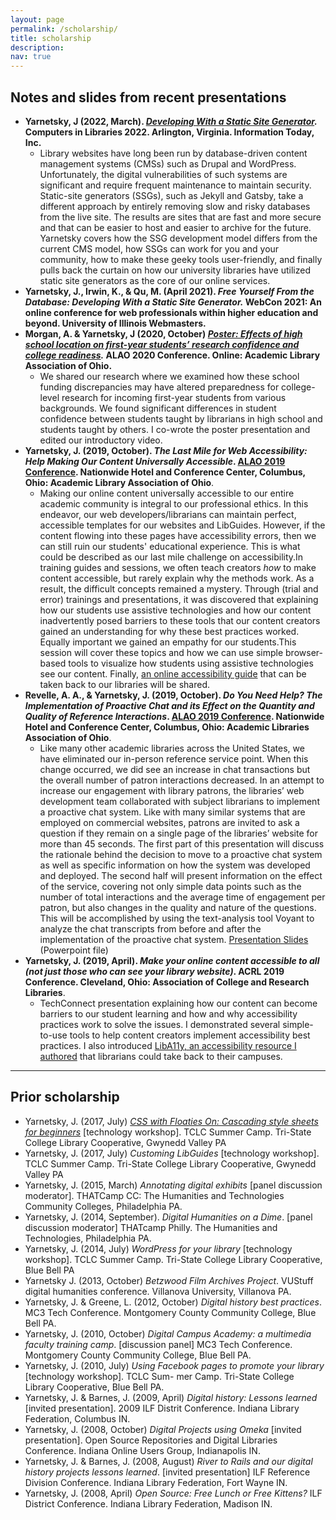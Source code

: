 ```yaml
---
layout: page
permalink: /scholarship/
title: scholarship
description: 
nav: true
---
```


## Notes and slides from recent presentations

- **Yarnetsky, J (2022, March). *[Developing With a Static Site Generator](https://computersinlibraries.infotoday.com/2022/program.aspx#15132).* Computers in Libraries 2022. Arlington, Virginia. Information Today, Inc.**
    - Library websites have long been run by database-driven content management systems (CMSs) such as Drupal and WordPress. Unfortunately, the digital vulnerabilities of such systems are significant and require frequent maintenance to maintain security. Static-site generators (SSGs), such as Jekyll and Gatsby, take a different approach by entirely removing slow and risky databases from the live site. The results are sites that are fast and more secure and that can be easier to host and easier to archive for the future. Yarnetsky covers how the SSG development model differs from the current CMS model, how SSGs can work for you and your community, how to make these geeky tools user-friendly, and finally pulls back the curtain on how our university libraries have utilized static site generators as the core of our online services.
- **Yarnetsky, J., Irwin, K., & Qu, M. (April 2021). *Free Yourself From the Database: Developing With a Static Site Generator.* WebCon 2021: An online conference for web professionals within higher education and beyond. University of Illinois Webmasters.**
- **Morgan, A. & Yarnetsky, J (2020, October) *[Poster: Effects of high school location on first-year students’ research confidence and college readiness](https://2020.alaoweb.org/posters/hs-location).* ALAO 2020 Conference. Online: Academic Library Association of Ohio.**
    - We shared our research where we examined how these school funding discrepancies may have altered preparedness for college-level research for incoming first-year students from various backgrounds. We found significant differences in student confidence between students taught by librarians in high school and students taught by others. I co-wrote the poster presentation and edited our introductory video.
- **Yarnetsky, J. (2019, October). *The Last Mile for Web Accessibility: Help Making Our Content Universally Accessible*. [ALAO 2019 Conference](https://www.alaoweb.org/conferences/2019/program). Nationwide Hotel and Conference Center, Columbus, Ohio: Academic Library Association of Ohio**.
    - Making our online content universally accessible to our entire academic community is integral to our professional ethics. In this endeavor, our web developers/librarians can maintain perfect, accessible templates for our websites and LibGuides. However, if the content flowing into these pages have accessibility errors, then we can still ruin our students' educational experience. This is what could be described as our last mile challenge on accessibility.In training guides and sessions, we often teach creators *how* to make content accessible, but rarely explain why the methods work. As a result, the difficult concepts remained a mystery. Through (trial and error) trainings and presentations, it was discovered that explaining how our students use assistive technologies and how our content inadvertently posed barriers to these tools that our content creators gained an understanding for why these best practices worked. Equally important we gained an empathy for our students.This session will cover these topics and how we can use simple browser-based tools to visualize how students using assistive technologies see our content. Finally, [an online accessibility guide](https://www.liba11y.org/) that can be taken back to our libraries will be shared.
- **Revelle, A. A., & Yarnetsky, J. (2019, October). *Do You Need Help? The Implementation of Proactive Chat and its Effect on the Quantity and Quality of Reference Interactions*. [ALAO 2019 Conference](https://www.alaoweb.org/conferences/2019/program). Nationwide Hotel and Conference Center, Columbus, Ohio: Academic Libraries Association of Ohio**.
    - Like many other academic libraries across the United States, we have eliminated our in-person reference service point. When this change occurred, we did see an increase in chat transactions but the overall number of patron interactions decreased. In an attempt to increase our engagement with library patrons, the libraries’ web development team collaborated with subject librarians to implement a proactive chat system. Like with many similar systems that are employed on commercial websites, patrons are invited to ask a question if they remain on a single page of the libraries’ website for more than 45 seconds. The first part of this presentation will discuss the rationale behind the decision to move to a proactive chat system as well as specific information on how the system was developed and deployed. The second half will present information on the effect of the service, covering not only simple data points such as the number of total interactions and the average time of engagement per patron, but also changes in the quality and nature of the questions. This will be accomplished by using the text-analysis tool Voyant to analyze the chat transcripts from before and after the implementation of the proactive chat system. [Presentation Slides](https://www.alaoweb.org/resources/conferences/2019/archive/Session%202/Proactive%20Chat.pptx) (Powerpoint file)
- **Yarnetsky, J. (2019, April). *Make your online content accessible to all (not just those who can see your library website)*. ACRL 2019 Conference. Cleveland, Ohio: Association of College and Research Libraries**.
    - TechConnect presentation explaining how our content can become barriers to our student learning and how and why accessibility practices work to solve the issues. I  demonstrated several simple-to-use tools to help content creators implement accessibility best practices. I also introduced [LibA11y, an accessibility resource I authored](https://www.liba11y.org/) that librarians could take back to their campuses.

<hr/>

## Prior scholarship

- Yarnetsky, J. (2017, July) [*CSS with Floaties On: Cascading style sheets for beginners*](https://library.mc3.edu/friendly.php?s=css) [technology workshop]. TCLC Summer Camp. Tri-State College Library Cooperative, Gwynedd Valley PA
- Yarnetsky, J. (2017, July) *Customing LibGuides* [technology workshop]. TCLC Summer Camp. Tri-State College Library Cooperative, Gwynedd Valley PA
- Yarnetsky, J. (2015, March) *Annotating digital exhibits* [panel discussion moderator]. THATCamp CC: The Humanities and Technologies Community Colleges, Philadelphia PA.
- Yarnetsky, J. (2014, September). *Digital Humanities on a Dime*. [panel discussion moderator] THATcamp Philly. The Humanities and Technologies, Philadelphia PA.
- Yarnetsky, J. (2014, July) *WordPress for your library* [technology workshop]. TCLC Summer Camp. Tri-State College Library Cooperative, Blue Bell PA
- Yarnetsky J. (2013, October) *Betzwood Film Archives Project*. VUStuff digital humanities conference. Villanova University, Villanova PA.
- Yarnetsky, J. & Greene, L. (2012, October) *Digital history best practices*. MC3 Tech Conference. Montgomery County Community College, Blue Bell PA.
- Yarnetsky, J. (2010, October) *Digital Campus Academy: a multimedia faculty training camp*. [discussion panel] MC3 Tech Conference. Montgomery County Community College, Blue Bell PA.
- Yarnetsky, J. (2010, July) *Using Facebook pages to promote your library* [technology workshop]. TCLC Sum- mer Camp. Tri-State College Library Cooperative, Blue Bell PA.
- Yarnetsky, J. & Barnes, J. (2009, April) *Digital history: Lessons learned* [invited presentation]. 2009 ILF Distrit Conference. Indiana Library Federation, Columbus IN.
- Yarnetsky, J. (2008, October) *Digital Projects using Omeka* [invited presentation]. Open Source Repositories and Digital Libraries Conference. Indiana Online Users Group, Indianapolis IN.
- Yarnetsky, J. & Barnes, J. (2008, August) *River to Rails and our digital history projects lessons learned*. [invited presentation] ILF Reference Division Conference. Indiana Library Federation, Fort Wayne IN.
- Yarnetsky, J. (2008, April) *Open Source: Free Lunch or Free Kittens?* ILF District Conference. Indiana Library Federation, Madison IN.
